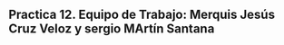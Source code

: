 Practica 12. 
Equipo de Trabajo: Merquis Jesús Cruz Veloz y sergio MArtín Santana
----------------------------------------------------------------------
